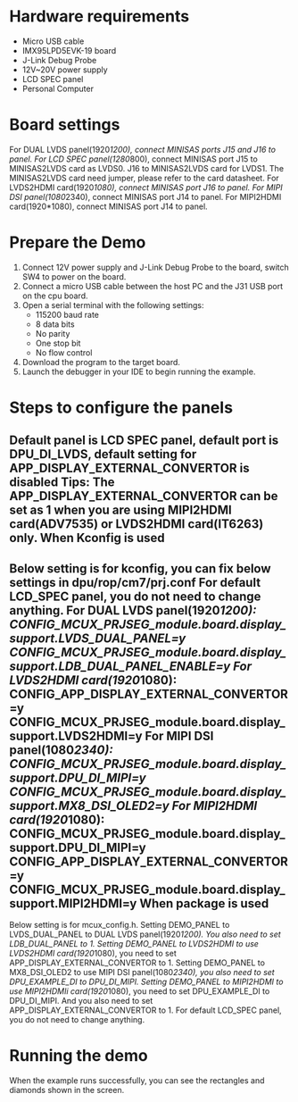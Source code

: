 Hardware requirements
=====================
- Micro USB cable
- IMX95LPD5EVK-19 board
- J-Link Debug Probe
- 12V~20V power supply
- LCD SPEC panel
- Personal Computer

Board settings
==============
For DUAL LVDS panel(1920*1200), connect MINISAS ports J15 and J16 to panel.
For LCD SPEC panel(1280*800), connect MINISAS port J15 to MINISAS2LVDS card as LVDS0. J16 to MINISAS2LVDS card for LVDS1.
The MINISAS2LVDS card need jumper, please refer to the card datasheet.
For LVDS2HDMI card(1920*1080), connect MINISAS port J16 to panel.
For MIPI DSI panel(1080*2340), connect MINISAS port J14 to panel.
For MIPI2HDMI card(1920*1080), connect MINISAS port J14 to panel.

Prepare the Demo
================
1.  Connect 12V power supply and J-Link Debug Probe to the board, switch SW4 to power on the board.
2.  Connect a micro USB cable between the host PC and the J31 USB port on the cpu board.
3.  Open a serial terminal with the following settings:
    - 115200 baud rate
    - 8 data bits
    - No parity
    - One stop bit
    - No flow control
4.  Download the program to the target board.
5.  Launch the debugger in your IDE to begin running the example.

Steps to configure the panels
===============
Default panel is LCD SPEC panel, default port is DPU_DI_LVDS, default setting for APP_DISPLAY_EXTERNAL_CONVERTOR is disabled
Tips: The APP_DISPLAY_EXTERNAL_CONVERTOR can be set as 1 when you are using MIPI2HDMI card(ADV7535) or LVDS2HDMI card(IT6263) only.
When Kconfig is used
----------------
Below setting is for kconfig, you can fix below settings in dpu/rop/cm7/prj.conf
For default LCD_SPEC panel, you do not need to change anything.
For DUAL LVDS panel(1920*1200):
CONFIG_MCUX_PRJSEG_module.board.display_support.LVDS_DUAL_PANEL=y
CONFIG_MCUX_PRJSEG_module.board.display_support.LDB_DUAL_PANEL_ENABLE=y
For LVDS2HDMI card(1920*1080):
CONFIG_APP_DISPLAY_EXTERNAL_CONVERTOR=y
CONFIG_MCUX_PRJSEG_module.board.display_support.LVDS2HDMI=y
For MIPI DSI panel(1080*2340):
CONFIG_MCUX_PRJSEG_module.board.display_support.DPU_DI_MIPI=y
CONFIG_MCUX_PRJSEG_module.board.display_support.MX8_DSI_OLED2=y
For MIPI2HDMI card(1920*1080):
CONFIG_MCUX_PRJSEG_module.board.display_support.DPU_DI_MIPI=y
CONFIG_APP_DISPLAY_EXTERNAL_CONVERTOR=y
CONFIG_MCUX_PRJSEG_module.board.display_support.MIPI2HDMI=y
When package is used
----------------
Below setting is for mcux_config.h.
Setting DEMO_PANEL to LVDS_DUAL_PANEL to DUAL LVDS panel(1920*1200). You also need to set LDB_DUAL_PANEL to 1.
Setting DEMO_PANEL to LVDS2HDMI to use LVDS2HDMI card(1920*1080), you need to set APP_DISPLAY_EXTERNAL_CONVERTOR to 1.
Setting DEMO_PANEL to MX8_DSI_OLED2 to use MIPI DSI panel(1080*2340), you also need to set DPU_EXAMPLE_DI to DPU_DI_MIPI.
Setting DEMO_PANEL to MIPI2HDMI to use MIPI2HDMIi card(1920*1080), you need to set DPU_EXAMPLE_DI to DPU_DI_MIPI.
And you also need to set APP_DISPLAY_EXTERNAL_CONVERTOR to 1.
For default LCD_SPEC panel, you do not need to change anything.

Running the demo
================
When the example runs successfully, you can see the rectangles and diamonds
shown in the screen.
